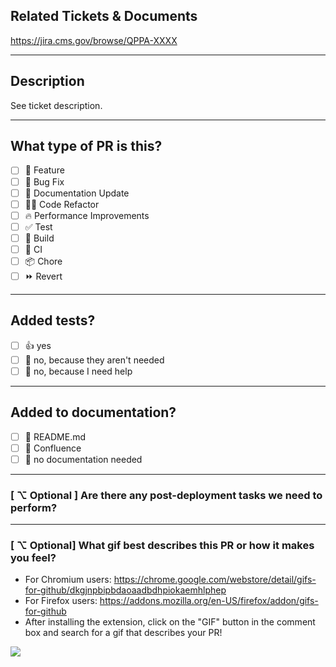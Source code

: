 <!--
  For Work In Progress Pull Requests, please use the Draft PR feature,
  see https://github.blog/2019-02-14-introducing-draft-pull-requests/ for further details.

  Before submitting a Pull Request, please ensure you've done the following:
  - 👷‍♀️ Create small PRs when possible.
  - ✅ Provide tests for your changes.
  - 📝 Use descriptive commit messages.
  - 📗 Update any related documentation.
-->

## Related Tickets & Documents
<!--
Mandatory if the ticket exists. Otherwise, the description section **must** contain the details.
-->
https://jira.cms.gov/browse/QPPA-XXXX

---

## Description
See ticket description.

---
## What type of PR is this?
<!--
(mark 'x' all applicable)
-->
- [ ] 🍕 Feature
- [ ] 🐛 Bug Fix
- [ ] 📝 Documentation Update
- [ ] 🧑‍💻 Code Refactor
- [ ] 🔥 Performance Improvements
- [ ] ✅ Test
- [ ] 🤖 Build
- [ ] 🔁 CI
- [ ] 📦 Chore
- [ ] ⏩ Revert

---

## Added tests?
- [ ] 👍 yes
- [ ] 🙅 no, because they aren't needed
- [ ] 🙋 no, because I need help
---

## Added to documentation?
- [ ] 📜 README.md
- [ ] 📓 Confluence
- [ ] 🙅 no documentation needed

---
### [ ⌥ Optional ] Are there any post-deployment tasks we need to perform?
---


### [ ⌥ Optional] What gif best describes this PR or how it makes you feel?

* For Chromium users: https://chrome.google.com/webstore/detail/gifs-for-github/dkgjnpbipbdaoaadbdhpiokaemhlphep
* For Firefox users: https://addons.mozilla.org/en-US/firefox/addon/gifs-for-github
* After installing the extension, click on the "GIF" button in the comment box and search for a gif that describes your PR!


 <img src="https://media2.giphy.com/media/CkMnLcOgKOxfa/giphy.gif"/>